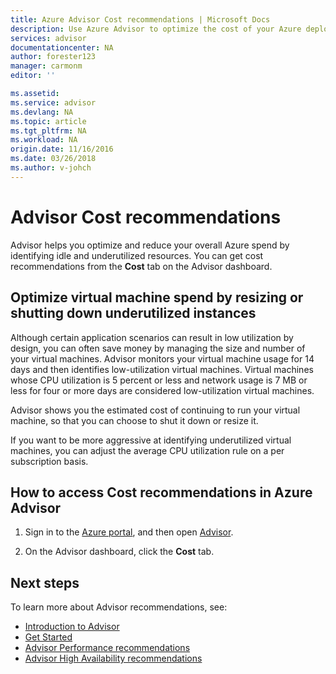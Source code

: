 ```yaml
---
title: Azure Advisor Cost recommendations | Microsoft Docs
description: Use Azure Advisor to optimize the cost of your Azure deployments.
services: advisor
documentationcenter: NA
author: forester123
manager: carmonm
editor: ''

ms.assetid: 
ms.service: advisor
ms.devlang: NA
ms.topic: article
ms.tgt_pltfrm: NA
ms.workload: NA
origin.date: 11/16/2016
ms.date: 03/26/2018
ms.author: v-johch
---
```


# Advisor Cost recommendations

Advisor helps you optimize and reduce your overall Azure spend by identifying idle and underutilized resources. You can get cost recommendations from the **Cost** tab on the Advisor dashboard.

## Optimize virtual machine spend by resizing or shutting down underutilized instances 
Although certain application scenarios can result in low utilization by design, you can often save money by managing the size and number of your virtual machines. Advisor monitors your virtual machine usage for 14 days and then identifies low-utilization virtual machines. Virtual machines whose CPU utilization is 5 percent or less and network usage is 7 MB or less for four or more days are considered low-utilization virtual machines.

Advisor shows you the estimated cost of continuing to run your virtual machine, so that you can choose to shut it down or resize it.

If you want to be more aggressive at identifying underutilized virtual machines, you can adjust the average CPU utilization rule on a per subscription basis.

## How to access Cost recommendations in Azure Advisor

1. Sign in to the [Azure portal](https://portal.azure.cn), and then open [Advisor](https://portal.azure.cn/#blade/Microsoft_Azure_Expert/AdvisorBlade).

2.	On the Advisor dashboard, click the **Cost** tab.

## Next steps

To learn more about Advisor recommendations, see:
* [Introduction to Advisor](advisor-overview.md)
* [Get Started](advisor-get-started.md)
* [Advisor Performance recommendations](advisor-cost-recommendations.md)
* [Advisor High Availability recommendations](advisor-cost-recommendations.md)
